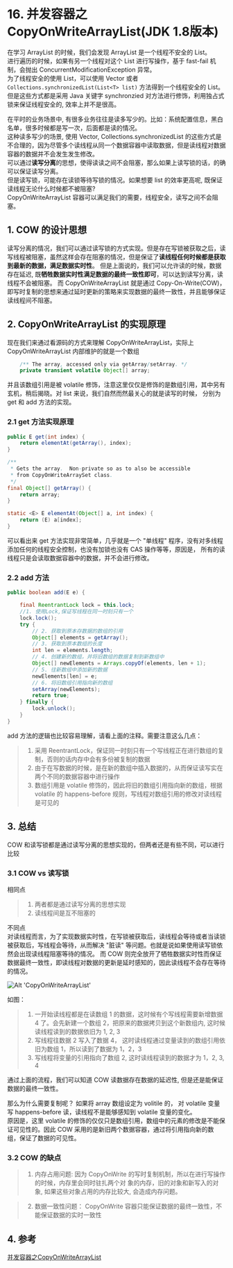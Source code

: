 # 16. 并发容器之 CopyOnWriteArrayList(JDK 1.8版本)

在学习 ArrayList 的时候，我们会发现 ArrayList 是一个线程不安全的 List。  
进行遍历的时候，如果有另一个线程对这个 List 进行写操作，基于 fast-fail 机制，会抛出 ConcurrentModificationException 异常。  
为了线程安全的使用 List，可以使用 Vector 或者 `Collections.synchronizedList(List<T> list)` 方法得到一个线程安全的 List。  
但是这些方式都是采用 Java 关键字 synchronzied 对方法进行修饰，利用独占式锁来保证线程安全的, 效率上并不是很高。

在平时的业务场景中, 有很多业务往往是读多写少的。比如：系统配置信息，黑白名单，很多时候都是写一次，后面都是读的情况。  
这种读多写少的场景, 使用 Vector, Collections.synchronizedList 的这些方式是不合理的，因为尽管多个读线程从同一个数据容器中读取数据，但是读线程对数据容器的数据并不会发生发生修改。  
可以通过**读写分离**的思想，使得读读之间不会阻塞，那么如果上读写锁的话，的确可以保证读写分离。  
但是读写锁，可能存在读锁等待写锁的情况。如果想要 list 的效率更高呢, 既保证读线程无论什么时候都不被阻塞?  
CopyOnWriteArrayList 容器可以满足我们的需要，线程安全，读写之间不会阻塞。

## 1. COW 的设计思想

读写分离的情况，我们可以通过读写锁的方式实现。但是存在写锁被获取之后，读写线程被阻塞，虽然这样会存在阻塞的情况，但是保证了**读线程任何时候都是获取到最新的数据，满足数据实时性**。
但是上面说的，我们可以允许读的时候，数据存在延迟, 既**牺牲数据实时性满足数据的最终一致性即可**，可以达到读写分离，读线程不会被阻塞。 而 CopyOnWriteArrayList 就是通过 Copy-On-Write(COW)，
即写时复制的思想来通过延时更新的策略来实现数据的最终一致性，并且能够保证读线程间不阻塞。

## 2. CopyOnWriteArrayList 的实现原理

现在我们来通过看源码的方式来理解 CopyOnWriteArrayList，实际上 CopyOnWriteArrayList 内部维护的就是一个数组

```java
    /** The array, accessed only via getArray/setArray. */
    private transient volatile Object[] array;
```

并且该数组引用是被 volatile 修饰，注意这里仅仅是修饰的是数组引用，其中另有玄机，稍后揭晓。对 list 来说，我们自然而然最关心的就是读写的时候，
分别为 get 和 add 方法的实现。

### 2.1 get 方法实现原理

```java
public E get(int index) {
    return elementAt(getArray(), index);
}

/**
 * Gets the array.  Non-private so as to also be accessible
 * from CopyOnWriteArraySet class.
 */
final Object[] getArray() {
    return array;
}

static <E> E elementAt(Object[] a, int index) {
    return (E) a[index];
}
```
可以看出来 get 方法实现非常简单，几乎就是一个 "单线程" 程序，没有对多线程添加任何的线程安全控制，也没有加锁也没有 CAS 操作等等，原因是，
所有的读线程只是会读取数据容器中的数据，并不会进行修改。

### 2.2 add 方法

```java
public boolean add(E e) {

    final ReentrantLock lock = this.lock;
    //1. 使用Lock,保证写线程在同一时刻只有一个
    lock.lock();
    try {
        // 2. 获取到原本存数据的数组的引用
        Object[] elements = getArray();
        // 3. 获取到原本数组的长度
        int len = elements.length;
        // 4. 创建新的数组，并将旧数组的数据复制到新数组中
        Object[] newElements = Arrays.copyOf(elements, len + 1);
        // 5. 往新数组中添加新的数据
        newElements[len] = e;
        // 6. 将旧数组引用指向新的数组
        setArray(newElements);
        return true;
    } finally {
        lock.unlock();
    }
}
```

add 方法的逻辑也比较容易理解，请看上面的注释。需要注意这么几点：
>1. 采用 ReentrantLock，保证同一时刻只有一个写线程正在进行数组的复制，否则的话内存中会有多份被复制的数据
>2. 由于在写数据的时候，是在新的数组中插入数据的，从而保证读写实在两个不同的数据容器中进行操作
>3. 数组引用是 volatile 修饰的，因此将旧的数组引用指向新的数组，根据 volatile 的 happens-before 规则，写线程对数组引用的修改对读线程是可见的

## 3. 总结

COW 和读写锁都是通过读写分离的思想实现的，但两者还是有些不同，可以进行比较

### 3.1 COW vs 读写锁

相同点
>1. 两者都是通过读写分离的思想实现
>2. 读线程间是互不阻塞的

不同点  
对读线程而言，为了实现数据实时性，在写锁被获取后，读线程会等待或者当读锁被获取后，写线程会等待，从而解决 "脏读" 等问题。也就是说如果使用读写锁依然会出现读线程阻塞等待的情况。
而 COW 则完全放开了牺牲数据实时性而保证数据最终一致性，即读线程对数据的更新是延时感知的，因此读线程不会存在等待的情况。

![Alt 'CopyOnWriteArrayList'](https://s1.ax1x.com/2020/06/20/NlNk8J.png)

如图：
>1. 一开始读线程都是在读数组 1 的数据，这时候有个写线程需要新增数据 4 了。会先新建一个数组 2，把原来的数据拷贝到这个新数组内, 这时候读线程读到的数据依旧为 1, 2, 3
>2. 写线程往数据 2 写入了数据 4， 这时读线程通过变量读到的数组引用依旧为数组 1，所以读到了数据为 1，2，3
>4. 写线程将变量的引用指向了数组 2, 这时读线程读到的数据才为 1，2, 3, 4

通过上面的流程，我们可以知道 COW 读数据存在数据的延迟性, 但是还是能保证数据的最终一致性。

那么为什么需要复制呢？ 如果将 array 数组设定为 volitile 的， 对 volatile 变量写 happens-before 读，读线程不是能够感知到 volatile 变量的变化。  
原因是，这里 volatile 的修饰的仅仅只是数组引用，数组中的元素的修改是不能保证可见性的。因此 COW 采用的是新旧两个数据容器，通过将引用指向新的数组，保证了数据的可见性。

### 3.2 COW 的缺点

>1. 内存占用问题: 因为 CopyOnWrite 的写时复制机制，所以在进行写操作的时候，内存里会同时驻扎两个对 象的内存，旧的对象和新写入的对象, 如果这些对象占用的内存比较大, 会造成内存问题。

>2. 数据一致性问题： CopyOnWrite 容器只能保证数据的最终一致性，不能保证数据的实时一致性

## 4. 参考

[并发容器之CopyOnWriteArrayList](https://github.com/CL0610/Java-concurrency/blob/master/16.%E5%B9%B6%E5%8F%91%E5%AE%B9%E5%99%A8%E4%B9%8BCopyOnWriteArrayList/%E5%B9%B6%E5%8F%91%E5%AE%B9%E5%99%A8%E4%B9%8BCopyOnWriteArrayList.md)